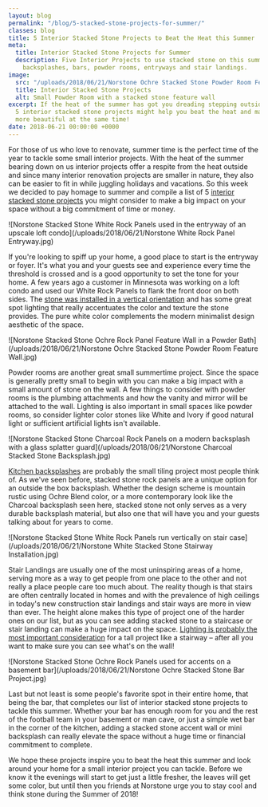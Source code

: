 ```yaml
---
layout: blog
permalink: "/blog/5-stacked-stone-projects-for-summer/"
classes: blog
title: 5 Interior Stacked Stone Projects to Beat the Heat this Summer
meta:
  title: Interior Stacked Stone Projects for Summer
  description: Five Interior Projects to use stacked stone on this summer profiling
    backsplashes, bars, powder rooms, entryways and stair landings.
image:
  src: "/uploads/2018/06/21/Norstone Ochre Stacked Stone Powder Room Feature Wall.jpg"
  title: Interior Stacked Stone Projects
  alt: Small Powder Room with a stacked stone feature wall
excerpt: If the heat of the summer has got you dreading stepping outside the A/C these
  5 interior stacked stone projects might help you beat the heat and make your house
  more beautiful at the same time!
date: 2018-06-21 00:00:00 +0000
---
```

For those of us who love to renovate, summer time is the perfect time of the year to tackle some small interior projects.  With the heat of the summer bearing down on us interior projects offer a respite from the heat outside and since many interior renovation projects are smaller in nature, they also can be easier to fit in while juggling holidays and vacations.  So this week we decided to pay homage to summer and compile a list of 5 [interior stacked stone projects](https://www.norstoneusa.com/gallery/application/interiors/) you might consider to make a big impact on your space without a big commitment of time or money.

![Norstone Stacked Stone White Rock Panels used in the entryway of an upscale loft condo](/uploads/2018/06/21/Norstone White Rock Panel Entryway.jpg)

If you're looking to spiff up your home, a good place to start is the entryway or foyer.  It's what you and your guests see and experience every time the threshold is crossed and is a good opportunity to set the tone for your home.  A few years ago a customer in Minnesota was working on a loft condo and used our White Rock Panels to flank the front door on both sides.  The [stone was installed in a vertical orientation](https://www.norstoneusa.com/blog/installing-norstone-vertical-orientation/) and has some great spot lighting that really accentuates the color and texture the stone provides.  The pure white color complements the modern minimalist design aesthetic of the space.

![Norstone Stacked Stone Ochre Rock Panel Feature Wall in a Powder Bath](/uploads/2018/06/21/Norstone Ochre Stacked Stone Powder Room Feature Wall.jpg)

Powder rooms are another great small summertime project.  Since the space is generally pretty small to begin with you can make a big impact with a small amount of stone on the wall.  A few things to consider with powder rooms is the plumbing attachments and how the vanity and mirror will be attached to the wall.  Lighting is also important in small spaces like powder rooms, so consider lighter color stones like White and Ivory if good natural light or sufficient artificial lights isn't available.

![Norstone Stacked Stone Charcoal Rock Panels on a modern backsplash with a glass splatter guard](/uploads/2018/06/21/Norstone Charcoal Stacked Stone Backsplash.jpg)

[Kitchen backsplashes](https://www.norstoneusa.com/gallery/application/backsplash/) are probably the small tiling project most people think of.  As we've seen before, stacked stone rock panels are a unique option for an outside the box backsplash.  Whether the design scheme is mountain rustic using Ochre Blend color, or a more contemporary look like the Charcoal backsplash seen here, stacked stone not only serves as a very durable backsplash material, but also one that will have you and your guests talking about for years to come.

![Norstone Stacked Stone White Rock Panels run vertically on stair case](/uploads/2018/06/21/Norstone White Stacked Stone Stairway Installation.jpg)

Stair Landings are usually one of the most uninspiring areas of a home, serving more as a way to get people from one place to the other and not really a place people care too much about.  The reality though is that stairs are often centrally located in homes and with the prevalence of high ceilings in today's new construction stair landings and stair ways are more in view than ever.  The height alone makes this type of project one of the harder ones on our list, but as you can see adding stacked stone to a staircase or stair landing can make a huge impact on the space.  [Lighting is probably the most important consideration](https://www.norstoneusa.com/blog/design-school-pairing-lighting-fixtures-with-stone-veneer-for-amazing-results/) for a tall project like a stairway – after all you want to make sure you can see what's on the wall!

![Norstone Stacked Stone Ochre Rock Panels used for accents on a basement bar](/uploads/2018/06/21/Norstone Ochre Stacked Stone Bar Project.jpg)

Last but not least is some people's favorite spot in their entire home, that being the bar, that completes our list of interior stacked stone projects to tackle this summer.  Whether your bar has enough room for you and the rest of the football team in your basement or man cave, or just a simple wet bar in the corner of the kitchen, adding a stacked stone accent wall or mini backsplash can really elevate the space without a huge time or financial commitment to complete.

We hope these projects inspire you to beat the heat this summer and look around your home for a small interior project you can tackle.  Before we know it the evenings will start to get just a little fresher, the leaves will get some color, but until then you friends at Norstone urge you to stay cool and think stone during the Summer of 2018!